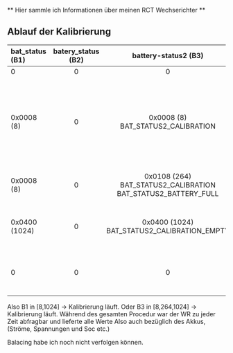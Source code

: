 ** Hier sammle ich Informationen über meinen RCT Wechserichter **


## Ablauf der Kalibrierung ##

| bat_status (B1) | batery_status (B2) | battery-status2 (B3) | Bemerkung |
|:-------------- |:-------------------:|:--------------------:|----------:|
| 0 | 0 | 0 | Normal |
| 0x0008 (8) | 0	|0x0008 (8)  BAT_STATUS2_CALIBRATION | Start Kalibration bei ca. Soc=80% -> Target auf 100%, Ladung auch aus Netz (war Nachts) |
|	0x0008 (8) | 0 | 0x0108 (264)  BAT_STATUS2_CALIBRATION BAT_STATUS2_BATTERY_FULL | Soc 100% Erreicht, dann ca. 20 Minuten |
| 0x0400 (1024) | 0 | 0x0400 (1024)  BAT_STATUS2_CALIBRATION_EMPTY | Start Endladung ->Soc Target auf 0%	 |
|	0	| 0  | 	0 | Soc 0% Erreicht, Target wieder auf 97% |

Also B1  in  [8,1024] -> Kalibrierung läuft.
Oder B3 in [8,264,1024] -> Kalibrierung läuft.
Während des gesamten Procedur war der WR zu jeder Zeit abfragbar und lieferte alle Werte
Also auch bezüglich des Akkus, (Ströme, Spannungen und Soc etc.)

Balacing habe ich noch nicht verfolgen können.







